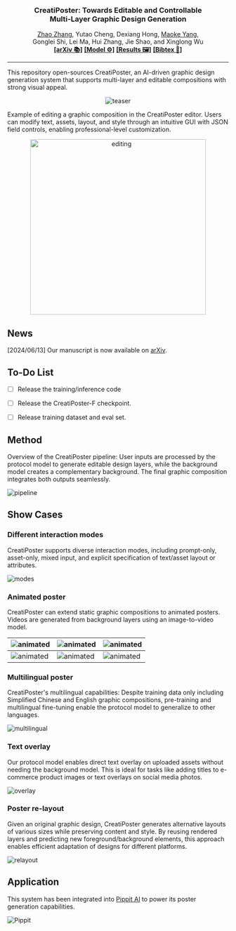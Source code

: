 <!-- PROJECT LOGO -->
<br />

<h3 align="center">CreatiPoster: Towards Editable and Controllable<br>Multi-Layer Graphic Design Generation</h3>
<p align="center">
  <a href="https://zhaozhang.net/">Zhao Zhang</a>, Yutao Cheng, Dexiang Hong, <a href="https://dblp.org/pid/210/5108.html">Maoke Yang</a>,<br>
  Gonglei Shi, Lei Ma, Hui Zhang, Jie Shao, and Xinglong Wu<br>
  <a href="#"><strong>[arXiv 📚]</strong></a> 
  <a href="#"><strong>[Model ⚙️]</strong></a> 
  <a href="#"><strong>[Results 🖼️]</strong></a> 
  <a href="#bib"><strong>[Bibtex 🔗]</strong></a>
</p>


***
This repository open-sources CreatiPoster, an AI-driven graphic design generation system that supports multi-layer and editable compositions with strong visual appeal.

<p align="center"> <img src=".repo/teaser.jpg" alt="teaser"/></p>

Example of editing a graphic composition in the CreatiPoster editor. Users can modify text, assets, layout, and style through an intuitive GUI with JSON field controls, enabling professional-level customization.
<p align="center"> <img src=".repo/editing.png" alt="editing" width="400" /></p>




## News
[2024/06/13] Our manuscript is now available on <a href="#">arXiv</a>.

## To-Do List
- [ ] Release the training/inference code
- [ ] Release the CreatiPoster-F checkpoint.
- [ ] Release training dataset and eval set.


## Method
Overview of the CreatiPoster pipeline: User inputs are processed by the protocol model to generate editable design layers, while the background model creates a complementary background. The final graphic composition integrates both outputs seamlessly.

![pipeline](.repo/pipeline.png)


## Show Cases

### Different interaction modes
CreatiPoster supports diverse interaction modes, including prompt-only, asset-only, mixed input, and explicit specification of text/asset layout or attributes.

![modes](.repo/interaction.png)

### Animated poster
CreatiPoster can extend static graphic compositions to animated posters. Videos are generated from background layers using an image-to-video model.


![animated](.repo/man.gif) | ![animated](.repo/sheep.gif) | ![animated](.repo/snow.gif) 
--- | --- | --- 
![animated](.repo/sea.gif) | ![animated](.repo/cat.gif) | ![animated](.repo/face.gif) |



### Multilingual poster
CreatiPoster's multilingual capabilities: Despite training data only including Simplified Chinese and English graphic compositions, pre-training and multilingual fine-tuning enable the protocol model to generalize to other languages.

![multilingual](.repo/multilingual.png)

### Text overlay
Our protocol model enables direct text overlay on uploaded assets without needing the background model. This is ideal for tasks like adding titles to e-commerce product images or text overlays on social media photos.

![overlay](.repo/overlaying.png)

### Poster re-layout
Given an original graphic design, CreatiPoster generates alternative layouts of various sizes while preserving content and style. By reusing rendered layers and predicting new foreground/background elements, this approach enables efficient adaptation of designs for different platforms.

![relayout](.repo/relayout.png)



## Application
This system has been integrated into [Pippit AI](http://pippit.capcut.com) to power its poster generation capabilities. 

![Pippit](.repo/pippit_f2d.gif)



